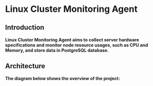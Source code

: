<h1>Linux Cluster Monitoring Agent

<h2>Introduction
<h4>Linux Cluster Monitoring Agent aims to collect server hardware specifications and monitor node resource usages, such as CPU and Memory, and store data in PostgreSQL database.

<h2>Architecture
<h4>The diagram below shows the overview of the project:
 
